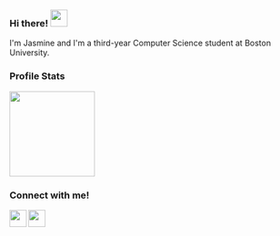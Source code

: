 ### Hi there! <img src="https://user-images.githubusercontent.com/28206070/147329764-e79204c7-8f22-4a6f-a689-5fd5cc2302ed.gif" width="30px">

I'm Jasmine and I'm a third-year Computer Science student at Boston University.
<!--

Here are some ideas to get you started:

- 🔭 I’m currently working on ...
- 🌱 I’m currently learning ...
- 👯 I’m looking to collaborate on ...
- 🤔 I’m looking for help with ...
- 💬 Ask me about ...
- 📫 How to reach me: ...
- 😄 Pronouns: ...
- ⚡ Fun fact: ...
-->

### Profile Stats
<img src="https://github-readme-stats.vercel.app/api?username=hanyjasmine&show_icons=true&show_icons=true&theme=rose_pine&count_private=true" height="150"></img>

### Connect with me!
[<img align="left" width="30px" src="https://www.iconsdb.com/icons/preview/color/C3FAE8/message-xxl.png" />][email]
[<img align="left" width="30px" src="https://www.iconsdb.com/icons/preview/color/C3FAE8/linkedin-3-xxl.png" />][linkedin]
<br>

[linkedin]: https://www.linkedin.com/in/hanyjasmine/
[email]: mailto:hjasmine@bu.edu
